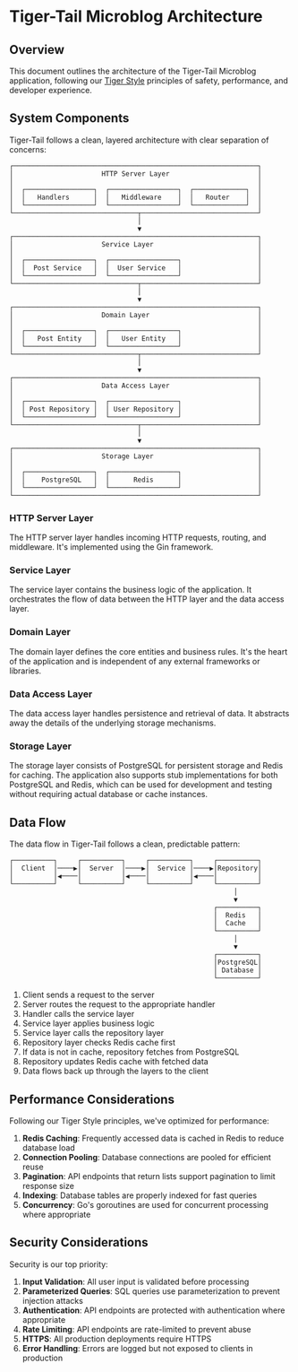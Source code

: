 # Tiger-Tail Microblog Architecture

## Overview

This document outlines the architecture of the Tiger-Tail Microblog application, following our [Tiger Style](tiger_style.md) principles of safety, performance, and developer experience.

## System Components

Tiger-Tail follows a clean, layered architecture with clear separation of concerns:

```
┌─────────────────────────────────────────────────────────────┐
│                      HTTP Server Layer                      │
│                                                             │
│  ┌─────────────────┐  ┌─────────────────┐  ┌─────────────┐  │
│  │   Handlers      │  │   Middleware    │  │   Router    │  │
│  └─────────────────┘  └─────────────────┘  └─────────────┘  │
└───────────────────────────────┬─────────────────────────────┘
                                │
                                ▼
┌─────────────────────────────────────────────────────────────┐
│                      Service Layer                          │
│                                                             │
│  ┌─────────────────┐  ┌─────────────────┐                   │
│  │  Post Service   │  │  User Service   │                   │
│  └─────────────────┘  └─────────────────┘                   │
└───────────────────────────────┬─────────────────────────────┘
                                │
                                ▼
┌─────────────────────────────────────────────────────────────┐
│                      Domain Layer                           │
│                                                             │
│  ┌─────────────────┐  ┌─────────────────┐                   │
│  │   Post Entity   │  │   User Entity   │                   │
│  └─────────────────┘  └─────────────────┘                   │
└───────────────────────────────┬─────────────────────────────┘
                                │
                                ▼
┌─────────────────────────────────────────────────────────────┐
│                      Data Access Layer                      │
│                                                             │
│  ┌─────────────────┐  ┌─────────────────┐                   │
│  │ Post Repository │  │ User Repository │                   │
│  └─────────────────┘  └─────────────────┘                   │
└───────────────────────────────┬─────────────────────────────┘
                                │
                                ▼
┌─────────────────────────────────────────────────────────────┐
│                      Storage Layer                          │
│                                                             │
│  ┌─────────────────┐  ┌─────────────────┐                   │
│  │    PostgreSQL   │  │      Redis      │                   │
│  └─────────────────┘  └─────────────────┘                   │
└─────────────────────────────────────────────────────────────┘
```

### HTTP Server Layer

The HTTP server layer handles incoming HTTP requests, routing, and middleware. It's implemented using the Gin framework.

### Service Layer

The service layer contains the business logic of the application. It orchestrates the flow of data between the HTTP layer and the data access layer.

### Domain Layer

The domain layer defines the core entities and business rules. It's the heart of the application and is independent of any external frameworks or libraries.

### Data Access Layer

The data access layer handles persistence and retrieval of data. It abstracts away the details of the underlying storage mechanisms.

### Storage Layer

The storage layer consists of PostgreSQL for persistent storage and Redis for caching. The application also supports stub implementations for both PostgreSQL and Redis, which can be used for development and testing without requiring actual database or cache instances.

## Data Flow

The data flow in Tiger-Tail follows a clean, predictable pattern:

```
┌──────────┐     ┌──────────┐     ┌──────────┐     ┌──────────┐
│  Client  │────▶│  Server  │────▶│  Service │────▶│Repository│
│          │◀────│          │◀────│          │◀────│          │
└──────────┘     └──────────┘     └──────────┘     └──────────┘
                                                        │
                                                        ▼
                                                   ┌──────────┐
                                                   │  Redis   │
                                                   │  Cache   │
                                                   └──────────┘
                                                        │
                                                        ▼
                                                   ┌──────────┐
                                                   │PostgreSQL│
                                                   │ Database │
                                                   └──────────┘
```

1. Client sends a request to the server
2. Server routes the request to the appropriate handler
3. Handler calls the service layer
4. Service layer applies business logic
5. Service layer calls the repository layer
6. Repository layer checks Redis cache first
7. If data is not in cache, repository fetches from PostgreSQL
8. Repository updates Redis cache with fetched data
9. Data flows back up through the layers to the client

## Performance Considerations

Following our Tiger Style principles, we've optimized for performance:

1. **Redis Caching**: Frequently accessed data is cached in Redis to reduce database load
2. **Connection Pooling**: Database connections are pooled for efficient reuse
3. **Pagination**: API endpoints that return lists support pagination to limit response size
4. **Indexing**: Database tables are properly indexed for fast queries
5. **Concurrency**: Go's goroutines are used for concurrent processing where appropriate

## Security Considerations

Security is our top priority:

1. **Input Validation**: All user input is validated before processing
2. **Parameterized Queries**: SQL queries use parameterization to prevent injection attacks
3. **Authentication**: API endpoints are protected with authentication where appropriate
4. **Rate Limiting**: API endpoints are rate-limited to prevent abuse
5. **HTTPS**: All production deployments require HTTPS
6. **Error Handling**: Errors are logged but not exposed to clients in production
